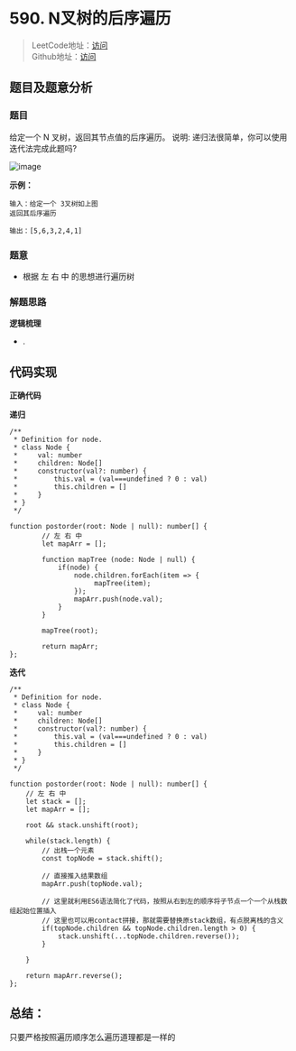 # 590. N叉树的后序遍历
> LeetCode地址：[访问](https://leetcode-cn.com/problems/n-ary-tree-postorder-traversal/) <br/>
> Github地址：[访问](/)

## 题目及题意分析

### 题目
给定一个 N 叉树，返回其节点值的后序遍历。
说明: 递归法很简单，你可以使用迭代法完成此题吗?

![image](https://assets.leetcode-cn.com/aliyun-lc-upload/uploads/2018/10/12/narytreeexample.png)


**示例：**

```
输入：给定一个 3叉树如上图
返回其后序遍历

输出：[5,6,3,2,4,1]

```

### 题意

- 根据 左 右 中 的思想进行遍历树
 

### 解题思路


**逻辑梳理**

- .
 


## 代码实现

**正确代码**

**递归**

```
/**
 * Definition for node.
 * class Node {
 *     val: number
 *     children: Node[]
 *     constructor(val?: number) {
 *         this.val = (val===undefined ? 0 : val)
 *         this.children = []
 *     }
 * }
 */

function postorder(root: Node | null): number[] {
        // 左 右 中
        let mapArr = [];

        function mapTree (node: Node | null) {
            if(node) {
                node.children.forEach(item => {
                     mapTree(item);
                });
                mapArr.push(node.val);
            }
        }

        mapTree(root);

        return mapArr;
};
```
**迭代**

```
/**
 * Definition for node.
 * class Node {
 *     val: number
 *     children: Node[]
 *     constructor(val?: number) {
 *         this.val = (val===undefined ? 0 : val)
 *         this.children = []
 *     }
 * }
 */

function postorder(root: Node | null): number[] {
    // 左 右 中
    let stack = [];
    let mapArr = [];

    root && stack.unshift(root);

    while(stack.length) {
        // 出栈一个元素
        const topNode = stack.shift();

        // 直接推入结果数组
        mapArr.push(topNode.val);
        
        // 这里就利用ES6语法简化了代码，按照从右到左的顺序将子节点一个一个从栈数组起始位置插入
        // 这里也可以用contact拼接，那就需要替换原stack数组，有点脱离栈的含义
        if(topNode.children && topNode.children.length > 0) {
            stack.unshift(...topNode.children.reverse());
        }
        
    }

    return mapArr.reverse();
};
```

## 总结：
只要严格按照遍历顺序怎么遍历道理都是一样的